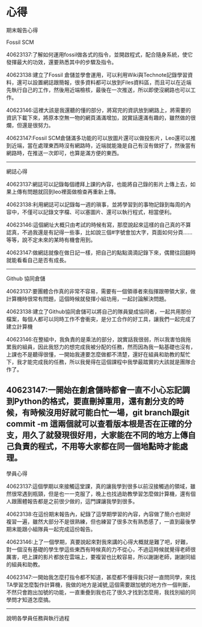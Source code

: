 心得
===

期末報告心得

Fossil SCM

40623137:了解如何運用fossil做各式的指令，並開啟程式，配合隨身系統，使它發揮最大的功效，還要熟悉其中的步驟及指令。

40623138:建立了Fossil 倉儲並學會運用，可以利用Wiki與Technote記錄學習資料，還可以設置網誌跟簡報，很多資料都可以放到Files資料區，而且可以在近端先執行自己的工作，然後用近端檢核，最後在一次推送，所以即使沒網路也可以工作。

40623146:這裡大該是我還聽的懂的部分，將寫完的資訊放到網路上，將需要的資訊下載下來，將原本空無一物的網頁滿滿增加，說實話還滿有趣的，雖然做的很爛，但還是很努力。

40623147:Fossil SCM倉儲滿多功能的可以放圖片還可以做投影片，Leo還可以推到近端，當在處理東西時沒有網路時，近端就能幾是自己有沒有做好了，然後當有網路時，在推送一次即可，也算是滿方便的東西。

---

網誌心得

40623137:網誌可以記錄每個禮拜上課的內容，也能將自己錄的影片上傳上去，如果上傳有問題就回到leo裡面做檢查再重新上傳。

40623138:利用網誌可以記錄每一週的瑣事，並將學習到的事物記錄到每周的內容中，不僅可以記錄文字檔、可以塞圖片、還可以執行程式，相當便利。

40623146:這個網址大概只由考試的時候有寫，那麼說起來這樣的自己真的不算認真，不過我還是有記得一些事，比如說三個#字號會加大字，頁面如何分頁……等等，說不定未來的某時有機會用到。

40623147:做網誌就像在做日記一樣，把自己的點點滴滴記錄下來，偶爾往回翻時就能看看自己是否有成長。

---


Github 協同倉儲

40623137:要團體合作真的非常不容易，需要有一個領導者來指揮跟帶領大家，做計算機時很常有問題，這個時候就發揮小組功用，一起討論解決問題。

40623138:建立了Github協同倉儲可以將自己的隊員變成協同者，一起共用那份檔案，每個人都可以同時工作不會衝突，是分工合作的好工具，讓我們一起完成了建立計算機

40623146:在整組中，我負責的是乘法的部分，說實話我很弱，所以我害怕我拖累我的組員，因此我怒力的想完成我被分配的任務，然而因為我一點基礎也沒有，上課也不是聽得很懂，一開始我連要怎麼做都不清楚，還好在組員和助教的幫忙下，我才能完成我的任務，所以我覺得在這個課程中我學最踏實的大該就是團隊合作了。

40623147:一開始在創倉儲時都會一直不小心忘記調到Python的格式，要直刪掉重用，還有創分支的時候，有時候沒用好就可能白忙一場，git branch跟git commit -m 這兩個就可以查看版本根是否在正確的分支，用久了就發現很好用，大家能在不同的地方上傳自己負責的程式，不用等大家都在同一個地點時才能處理。
---


學員心得

40623137:這個學期以來接觸這堂課，真的讓我學到很多以前沒接觸過的領域，雖然很常遇到瓶頸，但是也一一克服了，晚上也找過助教學習怎麼做計算機，還有個人跟團體報告都是之前很少做的，這門課讓我學到很多。

40623138:在這份期末報告內，紀錄了這學期學習的內容，內容做了簡介也剛好複習一遍，雖然大部分不是很熟練，但也練習了很多次有熟悉感了，一直到最後學期末能跟小組隊員一起完成這份報告。

40623146:上了一個學期，真要說起來對我來講的心得大概就是難了吧，好難，對一個沒有基礎的學生學這些東西有時候真的力不從心，不過這時候就覺得老師很厲害，吧上課的影片都放在雲端上，要複習也比較容易，所以謝謝老師，謝謝同組的組員和助教。

40623147:一開始我怎麼打指令都不知道，甚麼都不懂得我只好一直問同學，來找TA學習怎麼製作計算機，我做的地方是減號,這個需要跟加號的地方作一個判斷，不然只會跑出加號的功能，一直重疊到我也花了很久才找到怎麼用，我找別組的同學問才知道怎麼搞。

---

說明各學員任務與執行過程

